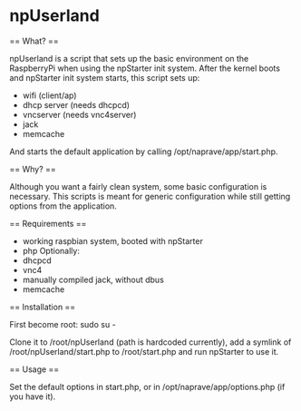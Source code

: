 # npUserland

== What? ==

npUserland is a script that sets up the basic environment on the RaspberryPi when using the npStarter init system. 
After the kernel boots and npStarter init system starts, this script sets up:
- wifi (client/ap)
- dhcp server (needs dhcpcd)
- vncserver (needs vnc4server)
- jack
- memcache

And starts the default application by calling /opt/naprave/app/start.php.

== Why? ==

Although you want a fairly clean system, some basic configuration is necessary. 
This scripts is meant for generic configuration while still getting options from the application.

== Requirements ==

- working raspbian system, booted with npStarter
- php
Optionally:
- dhcpcd
- vnc4
- manually compiled jack, without dbus
- memcache

== Installation ==

First become root:
sudo su -

Clone it to /root/npUserland (path is hardcoded currently), add a symlink of /root/npUserland/start.php to /root/start.php and run npStarter to use it.

== Usage ==

Set the default options in start.php, or in /opt/naprave/app/options.php (if you have it).
